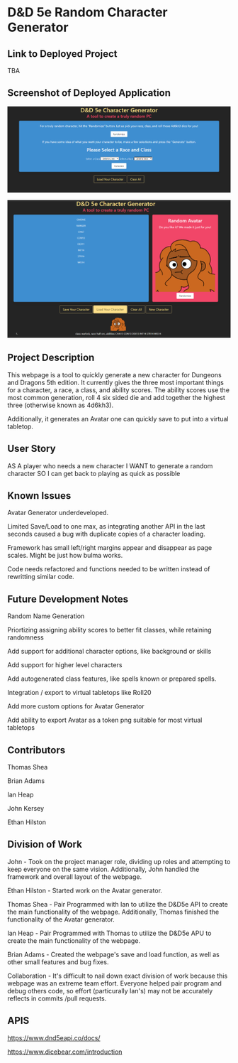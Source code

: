 # D&D 5e Random Character Generator

## Link to Deployed Project

TBA

## Screenshot of Deployed Application

![Screenshot of Input Page](assets\images\demoscreenshot1.PNG)

![Screenshot of Results Page](assets\images\demoscreenshot2.PNG)

## Project Description

This webpage is a tool to quickly generate a new character for Dungeons and Dragons 5th edition. It currently gives the three most important things for a character, a race, a class, and ability scores. The ability scores use the most common generation, roll 4 six sided die and add together the highest three (otherwise known as 4d6kh3). 

Additionally, it generates an Avatar one can quickly save to put into a virtual tabletop. 

## User Story

AS A player who needs a new character
I WANT to generate a random character
SO I can get back to playing as quick as possible

## Known Issues

Avatar Generator underdeveloped. 

Limited Save/Load to one max, as integrating another API in the last seconds caused a bug with duplicate copies of a character loading.

Framework has small left/right margins appear and disappear as page scales. Might be just how bulma works. 

Code needs refactored and functions needed to be written instead of rewritting similar code. 

## Future Development Notes

Random Name Generation

Priortizing assigning ability scores to better fit classes, while retaining randomness

Add support for additional character options, like background or skills

Add support for higher level characters

Add autogenerated class features, like spells known or prepared spells. 

Integration / export to virtual tabletops like Roll20

Add more custom options for Avatar Generator

Add ability to export Avatar as a token png suitable for most virtual tabletops

## Contributors 

Thomas Shea

Brian Adams

Ian Heap

John Kersey

Ethan Hilston

## Division of Work

John - Took on the project manager role, dividing up roles and attempting to keep everyone on the same vision. Additionally, John handled the framework and overall layout of the webpage. 

Ethan Hilston - Started work on the Avatar generator.

Thomas Shea - Pair Programmed with Ian to utilize the D&D5e API to create the main functionality of the webpage. Additionally, Thomas finished the functionality of the Avatar generator. 

Ian Heap - Pair Programmed with Thomas to utilize the D&D5e APU to create the main functionality of the webpage. 

Brian Adams - Created the webpage's save and load function, as well as other small features and bug fixes. 

Collaboration - It's difficult to nail down exact division of work because this webpage was an extreme team effort. Everyone helped pair program and debug others code, so effort (particurally Ian's) may not be accurately reflects in commits /pull requests. 

## APIS

https://www.dnd5eapi.co/docs/

https://www.dicebear.com/introduction

